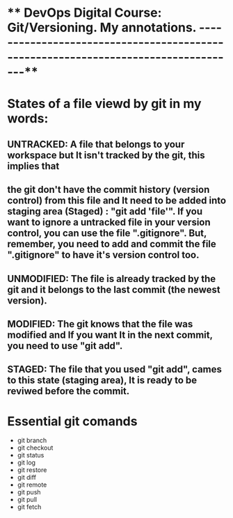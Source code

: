 # ** DevOps Digital Course: Git/Versioning. My annotations. -----------------------------------------------------------------------------------**
# **States of a file viewd by git in my words:**
## UNTRACKED: A file that belongs to your workspace but It isn't tracked by the git, this implies that
## the git don't have the commit history (version control) from this file and It need to be added into staging area (Staged) : "git add 'file'". If you want to ignore a untracked file in your version control, you can use the file ".gitignore". But, remember, you need to add and commit the file ".gitignore" to have it's version control too.
## UNMODIFIED: The file is already tracked by the git and it belongs to the last commit (the newest version).
## MODIFIED: The git knows that the file was modified and If you want It in the next commit, you need to use "git add".
## STAGED: The file that you used "git add", cames to this state (staging area), It is ready to be reviwed before the commit.



# **Essential git comands**
* git branch
* git checkout
* git status
* git log
* git restore
* git diff
* git remote
* git push
* git pull
* git fetch
## 
